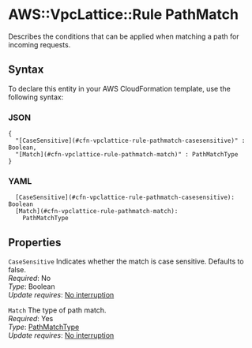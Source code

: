 # AWS::VpcLattice::Rule PathMatch<a name="aws-properties-vpclattice-rule-pathmatch"></a>

Describes the conditions that can be applied when matching a path for incoming requests\.

## Syntax<a name="aws-properties-vpclattice-rule-pathmatch-syntax"></a>

To declare this entity in your AWS CloudFormation template, use the following syntax:

### JSON<a name="aws-properties-vpclattice-rule-pathmatch-syntax.json"></a>

```
{
  "[CaseSensitive](#cfn-vpclattice-rule-pathmatch-casesensitive)" : Boolean,
  "[Match](#cfn-vpclattice-rule-pathmatch-match)" : PathMatchType
}
```

### YAML<a name="aws-properties-vpclattice-rule-pathmatch-syntax.yaml"></a>

```
  [CaseSensitive](#cfn-vpclattice-rule-pathmatch-casesensitive): Boolean
  [Match](#cfn-vpclattice-rule-pathmatch-match): 
    PathMatchType
```

## Properties<a name="aws-properties-vpclattice-rule-pathmatch-properties"></a>

`CaseSensitive`  <a name="cfn-vpclattice-rule-pathmatch-casesensitive"></a>
Indicates whether the match is case sensitive\. Defaults to false\.  
*Required*: No  
*Type*: Boolean  
*Update requires*: [No interruption](https://docs.aws.amazon.com/AWSCloudFormation/latest/UserGuide/using-cfn-updating-stacks-update-behaviors.html#update-no-interrupt)

`Match`  <a name="cfn-vpclattice-rule-pathmatch-match"></a>
The type of path match\.  
*Required*: Yes  
*Type*: [PathMatchType](aws-properties-vpclattice-rule-pathmatchtype.md)  
*Update requires*: [No interruption](https://docs.aws.amazon.com/AWSCloudFormation/latest/UserGuide/using-cfn-updating-stacks-update-behaviors.html#update-no-interrupt)